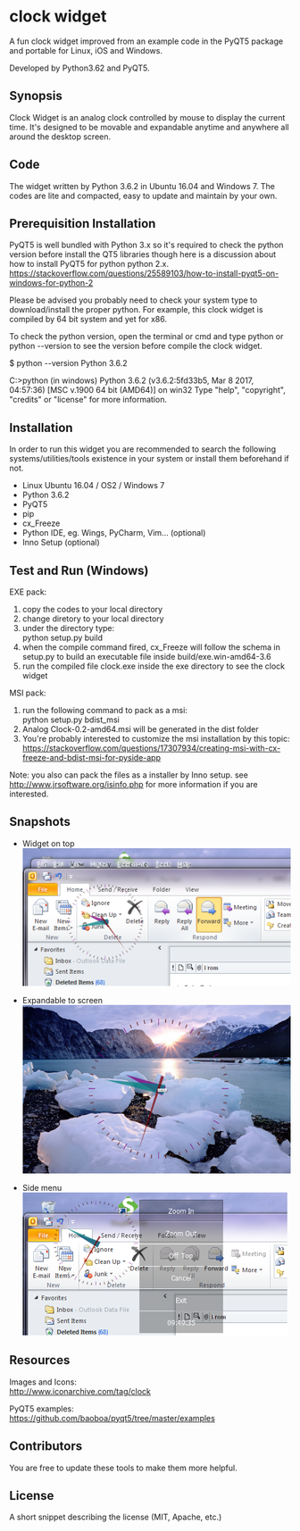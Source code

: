 # clock widget

A fun clock widget improved from an example code in the PyQT5 package and portable for Linux, iOS and Windows. 

Developed by Python3.62 and PyQT5. 

## Synopsis

Clock Widget is an analog clock controlled by mouse to display the current time. It's designed to be movable and expandable anytime and anywhere all around the desktop screen.

## Code

The widget written by Python 3.6.2 in Ubuntu 16.04 and Windows 7. The codes are lite and compacted, easy to update and maintain by your own.

## Prerequisition Installation

PyQT5 is well bundled with Python 3.x so it's required to check the python version before install the QT5 libraries though here is a discussion about how to install PyQT5 for python python 2.x.<br>
https://stackoverflow.com/questions/25589103/how-to-install-pyqt5-on-windows-for-python-2

Please be advised you probably need to check your system type to download/install the proper python. For example, this clock widget is compiled by 64 bit system and yet for x86.

To check the python version, open the terminal or cmd and type python or python --version to see the version before compile the clock widget.

$ python --version
Python 3.6.2

C:\>python (in windows)
Python 3.6.2 (v3.6.2:5fd33b5, Mar  8 2017, 04:57:36) [MSC v.1900 64 bit (AMD64)] on win32
Type "help", "copyright", "credits" or "license" for more information.
>>>

## Installation

In order to run this widget you are recommended to search the following systems/utilities/tools existence in your system or install them beforehand if not.

* Linux Ubuntu 16.04 / OS2 / Windows 7
* Python 3.6.2
* PyQT5
* pip
* cx_Freeze
* Python IDE, eg. Wings, PyCharm, Vim... (optional)
* Inno Setup (optional) 

## Test and Run (Windows)

EXE pack:
1. copy the codes to your local directory 
2. change diretory to your local directory
3. under the directory type: <br>
   python setup.py build
4. when the compile command fired, cx_Freeze will follow the schema in setup.py to build an executable file inside build/exe.win-amd64-3.6
5. run the compiled file clock.exe inside the exe directory to see the clock widget

MSI pack:
1. run the following command to pack as a msi:<br>
    python setup.py bdist_msi
2. Analog Clock-0.2-amd64.msi will be generated in the dist folder
3. You're probably interested to customize the msi installation by this topic: <br>
   https://stackoverflow.com/questions/17307934/creating-msi-with-cx-freeze-and-bdist-msi-for-pyside-app

Note: you also can pack the files as a installer by Inno setup. see http://www.jrsoftware.org/isinfo.php for more information if you are interested.

## Snapshots

* Widget on top<br>
![on top](https://github.com/joechiu/clock/blob/master/ss01.png?raw=true "widget on top snapshot")

* Expandable to screen<br>
![expand to screen](https://github.com/joechiu/clock/blob/master/ss02.png?raw=true "expandable to screen by mouse wheel snapshot")

* Side menu<br>
![side menu](https://github.com/joechiu/clock/blob/master/ss03.png?raw=true "side menu snapshot")

## Resources

Images and Icons:<br>
http://www.iconarchive.com/tag/clock

PyQT5 examples:<br>
https://github.com/baoboa/pyqt5/tree/master/examples

## Contributors

You are free to update these tools to make them more helpful.

## License

A short snippet describing the license (MIT, Apache, etc.)
